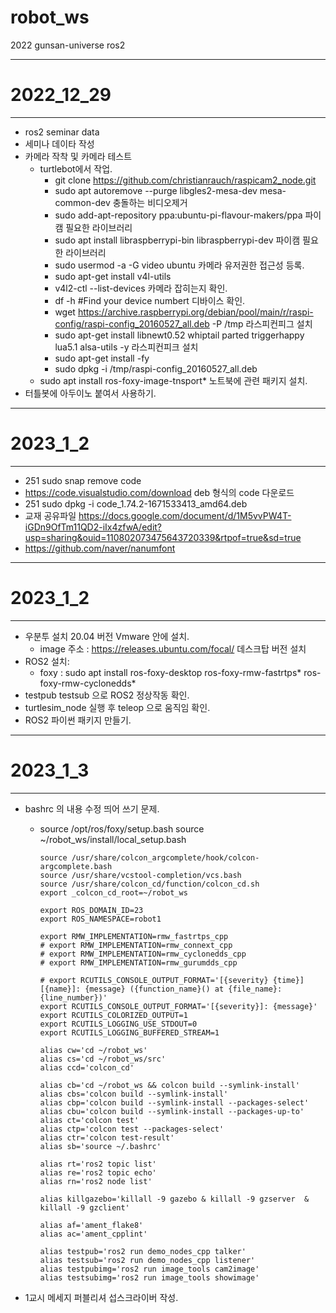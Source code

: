 # robot_ws
2022 gunsan-universe ros2

- - -
# 2022_12_29
- - -
* ros2 seminar data
* 세미나 데이타 작성
* 카메라 작착 및 카메라 테스트
	* turtlebot에서 작업.
		* git clone https://github.com/christianrauch/raspicam2_node.git
		* sudo apt autoremove --purge libgles2-mesa-dev mesa-common-dev 충돌하는 비디오제거
		* sudo add-apt-repository ppa:ubuntu-pi-flavour-makers/ppa 파이캠 필요한 라이브러리
		* sudo apt install libraspberrypi-bin libraspberrypi-dev 파이캠 필요한 라이브러리
		* sudo usermod -a -G video ubuntu 카메라 유저권한 접근성 등록.
		* sudo apt-get install v4l-utils
		* v4l2-ctl --list-devices	카메라 잡히는지 확인.
		* df -h #Find your device numbert 디바이스 확인.
		* wget https://archive.raspberrypi.org/debian/pool/main/r/raspi-config/raspi-config_20160527_all.deb -P /tmp 라스피컨피그 설치
		* sudo apt-get install libnewt0.52 whiptail parted triggerhappy lua5.1 alsa-utils -y 라스피컨피크 설치
		* sudo apt-get install -fy
		* sudo dpkg -i /tmp/raspi-config_20160527_all.deb
	* sudo apt install ros-foxy-image-tnsport* 노트북에 관련 패키지 설치.
* 터틀봇에 아두이노 붙여서 사용하기.


- - -
# 2023_1_2
- - -
*   251  sudo snap remove code
*   https://code.visualstudio.com/download deb 형식의 code 다운로드
*   251  sudo dpkg -i code_1.74.2-1671533413_amd64.deb
*  교재 공유파일 https://docs.google.com/document/d/1M5vvPW4T-iGDn9OfTm11QD2-iIx4zfwA/edit?usp=sharing&ouid=110802073475643720339&rtpof=true&sd=true
*  https://github.com/naver/nanumfont


- - -
# 2023_1_2
- - -
* 우분투 설치 20.04 버전 Vmware 안에 설치.
	* image 주소 : https://releases.ubuntu.com/focal/ 데스크탑 버전 설치
* ROS2 설치:
	* foxy : sudo apt install ros-foxy-desktop ros-foxy-rmw-fastrtps* ros-foxy-rmw-cyclonedds*
* testpub testsub 으로 ROS2 정상작동 확인.
* turtlesim_node 실행 후 teleop 으로 움직임 확인.
* ROS2 파이썬 패키지 만들기.

- - -
# 2023_1_3
- - -
* bashrc 의 내용 수정 띄어 쓰기 문제.
	* 	source /opt/ros/foxy/setup.bash
			source ~/robot_ws/install/local_setup.bash

			source /usr/share/colcon_argcomplete/hook/colcon-argcomplete.bash
			source /usr/share/vcstool-completion/vcs.bash
			source /usr/share/colcon_cd/function/colcon_cd.sh
			export _colcon_cd_root=~/robot_ws

			export ROS_DOMAIN_ID=23
			export ROS_NAMESPACE=robot1

			export RMW_IMPLEMENTATION=rmw_fastrtps_cpp
			# export RMW_IMPLEMENTATION=rmw_connext_cpp
			# export RMW_IMPLEMENTATION=rmw_cyclonedds_cpp
			# export RMW_IMPLEMENTATION=rmw_gurumdds_cpp

			# export RCUTILS_CONSOLE_OUTPUT_FORMAT='[{severity} {time}] [{name}]: {message} ({function_name}() at {file_name}:{line_number})'
			export RCUTILS_CONSOLE_OUTPUT_FORMAT='[{severity}]: {message}'
			export RCUTILS_COLORIZED_OUTPUT=1
			export RCUTILS_LOGGING_USE_STDOUT=0
			export RCUTILS_LOGGING_BUFFERED_STREAM=1

			alias cw='cd ~/robot_ws'
			alias cs='cd ~/robot_ws/src'
			alias ccd='colcon_cd'

			alias cb='cd ~/robot_ws && colcon build --symlink-install'
			alias cbs='colcon build --symlink-install'
			alias cbp='colcon build --symlink-install --packages-select'
			alias cbu='colcon build --symlink-install --packages-up-to'
			alias ct='colcon test'
			alias ctp='colcon test --packages-select'
			alias ctr='colcon test-result'
			alias sb='source ~/.bashrc'

			alias rt='ros2 topic list'
			alias re='ros2 topic echo'
			alias rn='ros2 node list'

			alias killgazebo='killall -9 gazebo & killall -9 gzserver  & killall -9 gzclient'

			alias af='ament_flake8'
			alias ac='ament_cpplint'

			alias testpub='ros2 run demo_nodes_cpp talker'
			alias testsub='ros2 run demo_nodes_cpp listener'
			alias testpubimg='ros2 run image_tools cam2image'
			alias testsubimg='ros2 run image_tools showimage'
* 1교시 메세지 퍼블리셔 섭스크라이버 작성.
